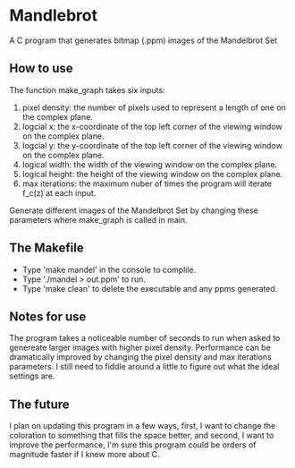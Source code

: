 # Mandlebrot
A C program that generates bitmap (.ppm) images of the Mandelbrot Set

## How to use
The function make_graph takes six inputs:
1) pixel density: the number of pixels used to represent a length of one on the complex plane.
2) logcial x: the x-coordinate of the top left corner of the viewing window on the complex plane. 
3) logcial y: the y-coordinate of the top left corner of the viewing window on the complex plane.
4) logical width: the width of the viewing window on the complex plane.
5) logical height: the height of the viewing window on the complex plane.
6) max iterations: the maximum nuber of times the program will iterate f_c(z) at each input.

Generate different images of the Mandelbrot Set by changing these parameters where make_graph is called in main.

## The Makefile
- Type 'make mandel' in the console to complile.
- Type './mandel > out.ppm' to run.
- Type 'make clean' to delete the executable and any ppms generated.

## Notes for use
The program takes a noticeable number of seconds to run when asked to genereate larger images with higher pixel density. Performance can be dramatically improved by changing the pixel density and max iterations parameters. I still need to fiddle around a little to figure out what the ideal settings are.

## The future
I plan on updating this program in a few ways, first, I want to change the coloration to something that fills the space better, and second, I want to improve the performance, I'm sure this program could be orders of magnitude faster if I knew more about C.